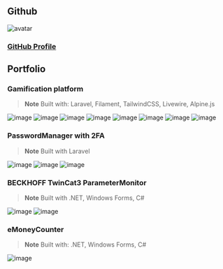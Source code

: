 ## Github
![avatar](https://images.weserv.nl/?url=avatars.githubusercontent.com/u/34130518?v=4&h=200&w=200&fit=cover&mask=circle&maxage=7d)
<h3>

[GitHub Profile](https://github.com/dkulza)

</h3>

## Portfolio

### Gamification platform
> __Note__ Built with: Laravel, Filament, TailwindCSS, Livewire, Alpine.js

![image](https://user-images.githubusercontent.com/34130518/222965152-6eda510a-95f8-4bee-b78b-ce63aa309a37.png)
![image](https://user-images.githubusercontent.com/34130518/222965274-8aa843c3-cf7e-4e63-b54d-bca45f7f68a0.png)
![image](https://user-images.githubusercontent.com/34130518/222965402-ae3aa64d-697a-4bd8-ac72-414208acf376.png)
![image](https://user-images.githubusercontent.com/34130518/222965625-8fb22ca4-cb10-4b82-954c-a4cb86c18a6e.png)
![image](https://user-images.githubusercontent.com/34130518/222965676-2fa9a262-c42e-4fb1-938d-00bae2b281b2.png)
![image](https://user-images.githubusercontent.com/34130518/222965725-88cded96-a61d-4083-81a0-b960b3db3671.png)
![image](https://user-images.githubusercontent.com/34130518/222965794-f0869483-096c-464f-b743-b3de148441f6.png)
![image](https://user-images.githubusercontent.com/34130518/222965818-cc32a337-2613-474f-98f6-97cbd280954c.png)

### PasswordManager with 2FA
> __Note__ Built with Laravel

![image](https://user-images.githubusercontent.com/34130518/222966108-20af15cd-50f5-4b30-98b9-b0b5ba321dc7.png)
![image](https://user-images.githubusercontent.com/34130518/222966146-0c8f4cad-82b5-4aff-81ec-c23fc14b8049.png)
![image](https://user-images.githubusercontent.com/34130518/222966236-760c5f60-68e3-4321-ac00-338edd89acd1.png)

###  BECKHOFF TwinCat3 ParameterMonitor
> __Note__ Built with .NET, Windows Forms, C#

![image](https://user-images.githubusercontent.com/34130518/222968840-1f59cc59-55fc-4ced-ad2b-cda4c99f7306.png)
![image](https://user-images.githubusercontent.com/34130518/222968906-3ffa6c17-2793-45b8-83f9-923cd6856485.png)

### eMoneyCounter
> __Note__ Built with: .NET, Windows Forms, C#

![image](https://user-images.githubusercontent.com/34130518/222969150-680c93a0-00da-4d78-8879-1259a1c7e9cc.png)
